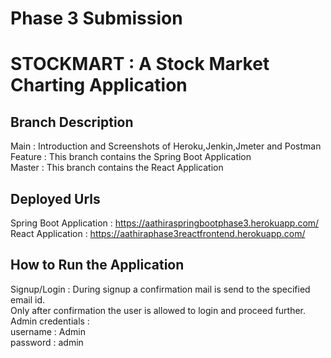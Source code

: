 # Phase 3 Submission

# STOCKMART : A Stock Market Charting Application

## Branch Description

Main : Introduction and Screenshots of Heroku,Jenkin,Jmeter and Postman<br/> 
Feature : This branch contains the Spring Boot Application<br/>
Master : This branch contains the React Application<br/>

## Deployed Urls

Spring Boot Application : https://aathiraspringbootphase3.herokuapp.com/ <br/>
React Application : https://aathiraphase3reactfrontend.herokuapp.com/ <br/>

## How to Run the Application
Signup/Login : 
During signup a confirmation mail is send to the specified email id. <br/>
Only after confirmation the user is allowed to login and proceed further.<br/>
Admin credentials : <br/>
username : Admin <br/>
password : admin <br/>


